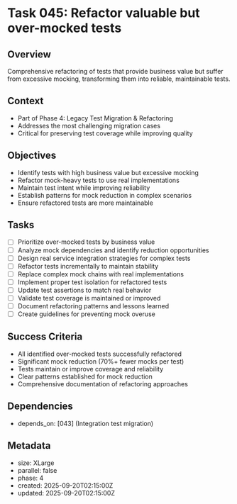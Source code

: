 # Task 045: Refactor valuable but over-mocked tests

## Overview

Comprehensive refactoring of tests that provide business value but suffer from
excessive mocking, transforming them into reliable, maintainable tests.

## Context

- Part of Phase 4: Legacy Test Migration & Refactoring
- Addresses the most challenging migration cases
- Critical for preserving test coverage while improving quality

## Objectives

- Identify tests with high business value but excessive mocking
- Refactor mock-heavy tests to use real implementations
- Maintain test intent while improving reliability
- Establish patterns for mock reduction in complex scenarios
- Ensure refactored tests are more maintainable

## Tasks

- [ ] Prioritize over-mocked tests by business value
- [ ] Analyze mock dependencies and identify reduction opportunities
- [ ] Design real service integration strategies for complex tests
- [ ] Refactor tests incrementally to maintain stability
- [ ] Replace complex mock chains with real implementations
- [ ] Implement proper test isolation for refactored tests
- [ ] Update test assertions to match real behavior
- [ ] Validate test coverage is maintained or improved
- [ ] Document refactoring patterns and lessons learned
- [ ] Create guidelines for preventing mock overuse

## Success Criteria

- All identified over-mocked tests successfully refactored
- Significant mock reduction (70%+ fewer mocks per test)
- Tests maintain or improve coverage and reliability
- Clear patterns established for mock reduction
- Comprehensive documentation of refactoring approaches

## Dependencies

- depends_on: [043] (Integration test migration)

## Metadata

- size: XLarge
- parallel: false
- phase: 4
- created: 2025-09-20T02:15:00Z
- updated: 2025-09-20T02:15:00Z
